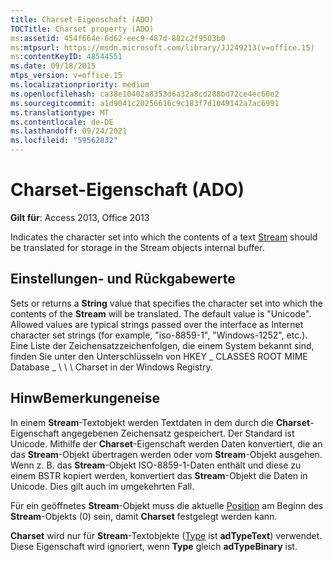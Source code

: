 ```yaml
---
title: Charset-Eigenschaft (ADO)
TOCTitle: Charset property (ADO)
ms:assetid: 454f664e-6d62-eec9-487d-882c2f9503b0
ms:mtpsurl: https://msdn.microsoft.com/library/JJ249213(v=office.15)
ms:contentKeyID: 48544551
ms.date: 09/18/2015
mtps_version: v=office.15
ms.localizationpriority: medium
ms.openlocfilehash: ca38e10402a8353d6a32a8cd288bd72ce4ec60e2
ms.sourcegitcommit: a1d9041c20256616c9c183f7d1049142a7ac6991
ms.translationtype: MT
ms.contentlocale: de-DE
ms.lasthandoff: 09/24/2021
ms.locfileid: "59562832"
---
```

# <a name="charset-property-ado"></a>Charset-Eigenschaft (ADO)


**Gilt für**: Access 2013, Office 2013

Indicates the character set into which the contents of a text [Stream](stream-object-ado.md) should be translated for storage in the Stream objects internal buffer.

## <a name="settings-and-return-values"></a>Einstellungen- und Rückgabewerte

Sets or returns a **String** value that specifies the character set into which the contents of the **Stream** will be translated. The default value is "Unicode". Allowed values are typical strings passed over the interface as Internet character set strings (for example, "iso-8859-1", "Windows-1252", etc.). Eine Liste der Zeichensatzzeichenfolgen, die einem System bekannt sind, finden Sie unter den Unterschlüsseln von HKEY \_ CLASSES ROOT MIME Database \_ \\ \\ \\ Charset in der Windows Registry.

## <a name="remarks"></a>HinwBemerkungeneise

In einem **Stream**-Textobjekt werden Textdaten in dem durch die **Charset**-Eigenschaft angegebenen Zeichensatz gespeichert. Der Standard ist Unicode. Mithilfe der **Charset**-Eigenschaft werden Daten konvertiert, die an das **Stream**-Objekt übertragen werden oder vom **Stream**-Objekt ausgehen. Wenn z. B. das **Stream**-Objekt ISO-8859-1-Daten enthält und diese zu einem BSTR kopiert werden, konvertiert das **Stream**-Objekt die Daten in Unicode. Dies gilt auch im umgekehrten Fall.

Für ein geöffnetes **Stream**-Objekt muss die aktuelle [Position](position-property-ado.md) am Beginn des **Stream**-Objekts (0) sein, damit **Charset** festgelegt werden kann.

**Charset** wird nur für **Stream**-Textobjekte ([Type](type-property-ado-stream.md) ist **adTypeText**) verwendet. Diese Eigenschaft wird ignoriert, wenn **Type** gleich **adTypeBinary** ist.

